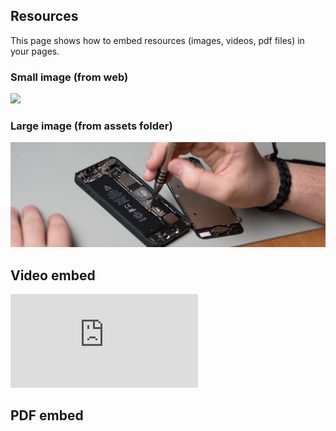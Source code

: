 ## Resources
This page shows how to embed resources (images, videos, pdf files) in your pages.

### Small image (from web)

![](https://pbs.twimg.com/profile_images/903658777295163392/afySJpM5_400x400.jpg)

### Large image (from assets folder)

![](assets/images/cover.jpg)

## Video embed

<!-- change src="" attribute  -->
<div class="aspect-ratio video">
  <iframe src="https://www.youtube.com/embed/uWSxzjyMNpU" frameborder="0" allowfullscreen="True"></iframe>
</div>

## PDF embed

<!-- change data="" and href="" attributes  -->
<!-- use class="aspect-ratio powerpoint" to embed PowerPoints -->
<div class="aspect-ratio power-point">
  <object data="assets/pdf/powerpoint.pdf" type="application/pdf">
    <object data="https://docs.google.com/gview?embedded=true&url=https://thegreattransition.github.io/group00/assets/pdf/powerpoint.pdf"></object>
  </object>
</div>

<br>

<!-- change data="" and href="" attributes  -->
<!-- use class="aspect-ratio document" to embed A4 documents -->
<div class="aspect-ratio document">
  <object data="assets/pdf/a4.pdf" type="application/pdf">
    <object data="https://docs.google.com/gview?embedded=true&url=https://thegreattransition.github.io/group00/assets/pdf/a4.pdf"></object>
  </object>
</div>
